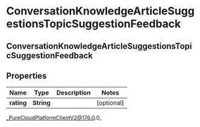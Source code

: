 # ConversationKnowledgeArticleSuggestionsTopicSuggestionFeedback

## ConversationKnowledgeArticleSuggestionsTopicSuggestionFeedback

## Properties

|Name | Type | Description | Notes|
|------------ | ------------- | ------------- | -------------|
| **rating** | **String** |  | [optional] |



_PureCloudPlatformClientV2@176.0.0_
